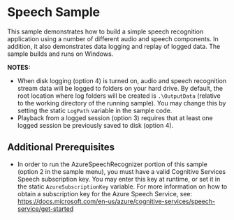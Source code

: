 # Speech Sample

This sample demonstrates how to build a simple speech recognition application using a number of different audio and speech components. In addition, it also demonstrates data logging and replay of logged data. The sample builds and runs on Windows.

__NOTES:__

* When disk logging (option 4) is turned on, audio and speech recognition stream data will be logged to folders on your hard drive. By default, the root location where log folders will be created is `.\OutputData` (relative to the working directory of the running sample). You may change this by setting the static `LogPath` variable in the sample code.
* Playback from a logged session (option 3) requires that at least one logged session be previously saved to disk (option 4).

## Additional Prerequisites

* In order to run the AzureSpeechRecognizer portion of this sample (option 2 in the sample menu), you must have a valid Cognitive Services Speech subscription key. You may enter this key at runtime, or set it in the static `AzureSubscriptionKey` variable. For more information on how to obtain a subscription key for the Azure Speech Service, see: https://docs.microsoft.com/en-us/azure/cognitive-services/speech-service/get-started

